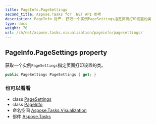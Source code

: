 ```yaml
---
title: PageInfo.PageSettings
second_title: Aspose.Tasks for .NET API 参考
description: PageInfo 财产. 获取一个实例PageSettings指定页面打印设置的类
type: docs
weight: 70
url: /zh/net/aspose.tasks.visualization/pageinfo/pagesettings/
---
```

## PageInfo.PageSettings property

获取一个实例`PageSettings`指定页面打印设置的类。

```csharp
public PageSettings PageSettings { get; }
```

### 也可以看看

* class [PageSettings](../../pagesettings/)
* class [PageInfo](../)
* 命名空间 [Aspose.Tasks.Visualization](../../pageinfo/)
* 部件 [Aspose.Tasks](../../../)


